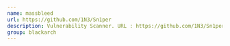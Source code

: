 ```yaml
---
name: massbleed
url: https://github.com/1N3/Sn1per
description: Vulnerability Scanner. URL : https://github.com/1N3/Sn1per Groups : blackarch blackarch-recon blackarch-automation blackarch-scanner
group: blackarch
---
```

